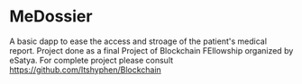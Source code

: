 # MeDossier
A basic dapp to ease the access and stroage of the patient's medical report.
Project done as a final Project of Blockchain FEllowship organized by eSatya.
For complete project please consult https://github.com/Itshyphen/Blockchain
